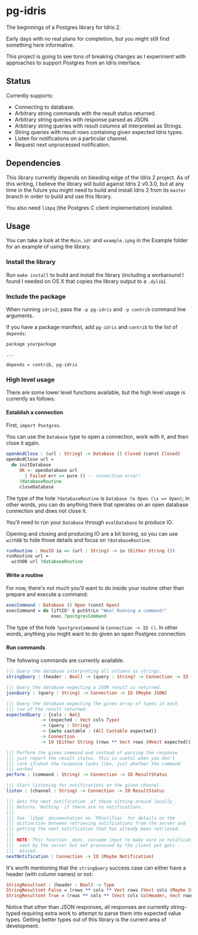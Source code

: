 # pg-idris

The beginnings of a Postgres library for Idris 2.

Early days with no real plans for completion, but you might still find something here informative.

This project is going to see tons of breaking changes as I experiment with approaches to support Postgres from an Idris interface.

## Status

Currently supports:
- Connecting to database.
- Arbitrary string commands with the result status returned.
- Arbitrary string queries with response parsed as JSON.
- Arbitrary string queries with result columns all interpreted as Strings.
- String queries with result rows containing given expected Idris types.
- Listen for notifications on a particular channel.
- Request next unprocessed notification.

## Dependencies

This library currently depends on bleeding edge of the Idris 2 project. As of this writing, I believe the library will build against Idris 2 v0.3.0, but at any time in the future you might need to build and install Idris 2 from its `master` branch in order to build and use this library.

You also need `libpq` (the Postgres C client implementation) installed.

## Usage

You can take a look at the `Main.idr` and `example.ipkg` in the Example folder for an example of using the library. 

### Install the library
Run `make install` to build and install the library (including a workaround I found I needed on OS X that copies the library output to a `.dylib`).

### Include the package
When running `idris2`, pass the `-p pg-idris` and `-p contrib` command line arguments.

If you have a package manifest, add `pg-idris` and `contrib` to the list of `depends`:
```
package yourpackage

...

depends = contrib, pg-idris
```

### High level usage
There are some lower level functions available, but the high level usage is currently as follows.

#### Establish a connection
First, `import Postgres`.

You can use the `Database` type to open a connection, work with it, and then close it again.
```idris
openAndClose : (url : String) -> Database () Closed (const Closed)
openAndClose url =
  do initDatabase
     OK <- openDatabase url
       | Failed err => pure () -- connection error!
     ?databaseRoutine
     closeDatabase
```

The type of the hole `?databaseRoutine` is `Database ?a Open (\x => Open)`; in other words, you can do anything there that operates on an open database connection and does not close it.

You'll need to run your `Database` through `evalDatabase` to produce IO.

Opening and closing and producing IO are a bit boring, so you can use `withDB` to hide those details and focus on `?databaseRoutine`:
```idris
runRoutine : HasIO io => (url : String) -> io (Either String ())
runRoutine url =
  withDB url ?databaseRoutine
```

#### Write a routine
For now, there's not much you'll want to do inside your routine other than prepare and execute a command:
```idris
execCommand : Database () Open (const Open)
execCommand = do liftIO' $ putStrLn "Woo! Running a command!"
                 exec ?postgresCommand
```

The type of the hole `?postgresCommand` is `Connection -> IO ()`. In other words, anything you might want to do given an open Postgres connection.

#### Run commands
The following commands are currently available.
```idris
||| Query the database interpreting all columns as strings.
stringQuery : (header : Bool) -> (query : String) -> Connection -> IO (Either String (StringResultset header))

||| Query the database expecting a JSON result is returned.
jsonQuery : (query : String) -> Connection -> IO (Maybe JSON)

||| Query the database expecting the given array of types in each
||| row of the result returned.
expectedQuery : {cols : Nat} 
             -> (expected : Vect cols Type) 
             -> (query : String) 
             -> {auto castable : (All Castable expected)} 
             -> Connection 
             -> IO (Either String (rows ** Vect rows (HVect expected)))

||| Perform the given command and instead of parsing the response
||| just report the result status. This is useful when you don't
||| care if/what the response looks like, just whether the command
||| worked
perform : (command : String) -> Connection -> IO ResultStatus

||| Start listening for notifications on the given channel.
listen : (channel : String) -> Connection -> IO ResultStatus

||| Gets the next notification _of those sitting around locally_.
||| Returns `Nothing` if there are no notifications.
|||
||| See `libpq` documentation on `PQnotifies` for details on the
||| distinction between retrieving notifications from the server and
||| getting the next notification that has already been retrieved.
|||
||| NOTE: This function _does_ consume input to make sure no notification
|||  sent by the server but not processed by the client yet gets
|||  missed.
nextNotification : Connection -> IO (Maybe Notification)
```

It's worth mentioning that the `stringQuery` success case can either have a header (with column names) or not:
```idris
StringResultset : (header : Bool) -> Type
StringResultset False = (rows ** cols ** Vect rows (Vect cols (Maybe String)))
StringResultset True = (rows ** cols ** (Vect cols ColHeader, Vect rows (Vect cols (Maybe String))))
```

Notice that other than JSON responses, all responses are currently string-typed requiring extra work to attempt to parse them into expected value types. Getting better types out of this library is the current area of development.

